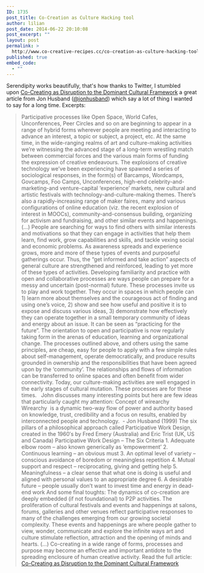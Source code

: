 ```yaml
---
ID: 1735
post_title: Co-Creation as Culture Hacking tool
author: lilian
post_date: 2014-06-22 20:10:08
post_excerpt: ""
layout: post
permalink: >
  http://www.co-creative-recipes.cc/co-creation-as-culture-hacking-tool/
published: true
embed_code:
  - ""
---
```

Serendipity works beautifully, that's how thanks to Twitter, I stumbled upon [Co-Creating as Disruption to the Dominant Cultural Framework][1] a great article from Jon Husband ([@jonhusband][2]) which say a lot of thing I wanted to say for a long time. Excerpts: 
> Participative processes like Open Space, World Cafes, Unconferences, Peer Circles and so on are beginning to appear in a range of hybrid forms wherever people are meeting and interacting to advance an interest, a topic or subject, a project, etc. At the same time, in the wide-ranging realms of art and culture-making activities we’re witnessing the advanced stage of a long-term wrestling match between commercial forces and the various main forms of funding the expression of creative endeavours. The explosions of creative technology we’ve been experiencing have spawned a series of sociological responses, in the form(s) of Barcamps, Wordcamps, Govcamps, Foo Camps, Unconferences, high-end celebrity-and-marketing-and venture-capital ‘experience’ markets, new cultural and artistic festivals with technology-and-culture-making themes. There’s also a rapidly-increasing range of maker faires, many and various configurations of online education (viz. the recent explosion of interest in MOOCs), community-and-consensus building, organizing for activism and fundraising, and other similar events and happenings. (...) People are searching for ways to find others with similar interests and motivations so that they can engage in activities that help them learn, find work, grow capabilities and skills, and tackle vexing social and economic problems. As awareness spreads and experience grows, more and more of these types of events and purposeful gatherings occur. Thus, the “get informed and take action” aspects of general culture are strengthened and reinforced, leading to yet more of these types of activities. Developing familiarity and practice with open and collaborative processes are ways people can prepare for a messy and uncertain (post-normal) future. These processes invite us to play and work together. They occur in spaces in which people can 1) learn more about themselves and the courageous act of finding and using one’s voice, 2) show and see how useful and positive it is to expose and discuss various ideas, 3) demonstrate how effectively they can operate together in a small temporary community of ideas and energy about an issue. It can be seen as “practicing for the future”. The orientation to open and participative is now regularly taking form in the arenas of education, learning and organizational change. The processes outlined above, and others using the same principles, are cheap, easy for people to apply with a few simple rules about self-management, operate democratically, and produce results grounded in ownership and the responsibilities that have been agreed upon by the ‘community’. The relationships and flows of information can be transferred to online spaces and often benefit from wider connectivity. Today, our culture-making activities are well engaged in the early stages of cultural mutation. These processes are for these times.   John discusses many interesting points but here are few ideas that particularly caught my attention: Concept of wirearchy 
> Wirearchy  is a dynamic two-way flow of power and authority based on knowledge, trust, credibility and a focus on results, enabled by interconnected people and technology.  - Jon Husband (1999) The six pillars of a philosophical approach called Participative Work Design, created in the 1960′s by Fred Emery (Australia) and Eric Trist (UK, US and Canada) 
> Participative Work Design – The Six Criteria 1. Adequate elbow room – also known generically as ‘empowerment’ 2. Continuous learning – an obvious must 3. An optimal level of variety – conscious avoidance of boredom or meaningless repetition 4. Mutual support and respect – reciprocating, giving and getting help 5. Meaningfulness – a clear sense that what one is doing is useful and aligned with personal values to an appropriate degree 6. A desirable future – people usually don’t want to invest time and energy in dead-end work And some final toughts: 
> The dynamics of co-creation are deeply embedded (if not foundational) to P2P activities. The proliferation of cultural festivals and events and happenings at salons, forums, galleries and other venues reflect participative responses to many of the challenges emerging from our growing societal complexity. These events and happenings are where people gather to view, wonder, communicate and explore the infinite ways art and culture stimulate reflection, attraction and the opening of minds and hearts. (...) Co-creating in a wide range of forms, processes and purpose may become an effective and important antidote to the spreading enclosure of human creative activity. Read the full article:[ Co-Creating as Disruption to the Dominant Cultural Framework][1]

 [1]: http://wirearchy.com/2013/05/09/co-creating-as-disruption-to-the-dominant-cultural-framework/
 [2]: https://twitter.com/jonhusband